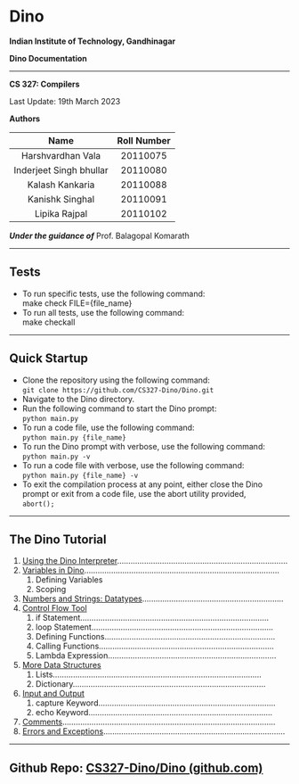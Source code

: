 # Dino

**Indian Institute of Technology, Gandhinagar**

**Dino Documentation**

-----

**CS 327: Compilers**

Last Update: 19th March 2023


**Authors**


|Name|Roll Number|
| :-: | :-: |
|Harshvardhan Vala|20110075|
|Inderjeet Singh bhullar|20110080|
|Kalash Kankaria|20110088|
|Kanishk Singhal|20110091|
|Lipika Rajpal|20110102|


***Under the guidance of***
Prof. Balagopal Komarath

-----
## Tests
* To run specific tests, use the following command:<br>
	make check FILE={file_name}
* To run all tests, use the following command:<br>
	make checkall
-----

## Quick Startup

- Clone the repository using the following command:<br>
	`git clone https://github.com/CS327-Dino/Dino.git`
- Navigate to the Dino directory.
- Run the following command to start the Dino prompt:<br>
	`python main.py`
- To run a code file, use the following command:<br>
	`python main.py {file_name}`
- To run the Dino prompt with verbose, use the following command:<br>
	`python main.py -v`
- To run a code file with verbose, use the following command:<br>
	`python main.py {file_name} -v`
- To exit the compilation process at any point, either close the Dino prompt or exit from a code file, use the abort utility provided,<br>
	`abort();`


-----
## The Dino Tutorial


1. [Using the Dino Interpreter](./docs/usage.md)………………………………………………………………….
1. [Variables in Dino](./docs/variables.md)……………………………………………………………………………
   1. Defining Variables
   1. Scoping
1. [Numbers and Strings: Datatypes](./docs/data_types.md).……………………………………………………..
1. [Control Flow Tool](./docs/control_flow.md)
   1. if Statement…………………………………………………………………………
   1. loop Statement……………………………………………………………………...
   1. Defining Functions………………………………………………………………….
   1. Calling Functions…………………………………………………………………...
   1. Lambda Expression…………………………………………………………………
1. [More Data Structures](./docs/data_structures.md)
   1. Lists…………………………………………………………………………………
   1. Dictionary…………………………………………………………………………..
1. [Input and Output](./docs/IO.md)
   1. capture Keyword…………………………………………………………………....
   1. echo Keyword……………………………………………………………………....
1. [Comments](./docs/comments.md)…………………………………………………………………………………..
1. [Errors and Exceptions](./docs/error_handling.md)………………………………………………………………………



----
**Github Repo: [CS327-Dino/Dino (github.com)](https://github.com/CS327-Dino/Dino)**
-----